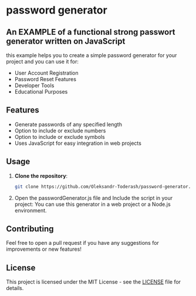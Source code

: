 # password generator

## An EXAMPLE of a functional strong passwort generator written on JavaScript

this example helps you to create a simple password generator for your project and you can use it for:

* User Account Registration
* Password Reset Features
* Developer Tools
* Educational Purposes

## Features
- Generate passwords of any specified length
- Option to include or exclude numbers
- Option to include or exclude symbols
- Uses JavaScript for easy integration in web projects

## Usage

1. **Clone the repository**:
   ```bash
   git clone https://github.com/Oleksandr-Toderash/password-generator.git

2. Open the passwordGenerator.js file and Include the script in your project: You can use this generator in a web project or a Node.js environment.

## Contributing
Feel free to open a pull request if you have any suggestions for improvements or new features!

## License
This project is licensed under the MIT License - see the [LICENSE](LICENSE) file for details.
